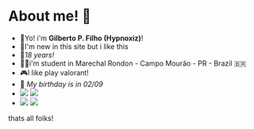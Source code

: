 # About me! 🧠


- 🍷Yo! i'm **Gilberto P. Filho (Hypnoxiz)**!
- 🧠I'm new in this site but i like this 
- 🌚*18 years!*
- 🧑‍🎓i'm student in Marechal Rondon - Campo Mourão - PR - Brazil 🇧🇷
- 🎮I like play valorant!
- 🍰 *My birthday is in 02/09*
- ![](https://img.shields.io/badge/JavaScript-323330?style=for-the-badge&logo=javascript&logoColor=F7DF1E) ![](https://img.shields.io/badge/Scratch-4D97FF?style=for-the-badge&logo=Scratch&logoColor=white)
- <a href="https://instagram.com/@Hypnoxiz" target="_blank"><img src="https://img.shields.io/badge/-Instagram-%23E4405F?style=for-the-badge&logo=instagram&logoColor=white" target="_blank"></a> <a href = "mailto:darknessmnlrd@gmail.com"><img src="https://img.shields.io/badge/Gmail-D14836?style=for-the-badge&logo=gmail&logoColor=white" target="_blank"></a>



















thats all folks!



